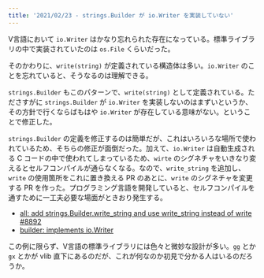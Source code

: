 ```yaml
---
title: '2021/02/23 - strings.Builder が io.Writer を実装していない'
---
```


V言語において `io.Writer` はかなり忘れられた存在になっている。標準ライブラリの中で実装されていたのは `os.File` くらいだった。

そのかわりに、`write(string)` が定義されている構造体は多い。`io.Writer` のことを忘れていると、そうなるのは理解できる。

`strings.Builder` もこのパターンで、`write(string)` として定義されている。たださすがに `strings.Builder` が `io.Writer` を実装しないのはまずいというか、その方針で行くならばもはや `io.Writer` が存在している意味がない。ということで修正した。

`strings.Builder` の定義を修正するのは簡単だが、これはいろいろな場所で使われているため、そちらの修正が面倒だった。加えて、`io.Writer` は自動生成される C コードの中で使われてしまっているため、`wirte` のシグネチャをいきなり変えるとセルフコンパイルが通らなくなる。なので、`write_string` を追加し、`write` の使用箇所をこれに置き換える PR のあとに、`write` のシグネチャを変更する PR を作った。プログラミング言語を開発していると、セルフコンパイルを通すために一工夫必要な場面がときおり発生する。

- [all: add strings.Builder.write_string and use write_string instead of write #8892](https://github.com/vlang/v/pull/8892)
- [builder: implements io.Writer](https://github.com/vlang/v/pull/8914)

この例に限らず、V言語の標準ライブラリには色々と微妙な設計が多い。`gg` とか `gx` とかが vlib 直下にあるのだが、これが何なのか初見で分かる人はいるのだろうか。
